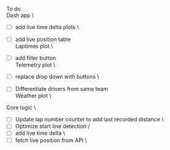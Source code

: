 To do \
Dash app \
  - [ ] add live time delta plots \
  - [ ] add live position table \
Laptimes plot \
  - [ ] add filter button \
Telemetry plot \
  - [ ] replace drop down with buttons \
  - [ ] Differentiate drivers from same team \
Weather plot \
  

Core logic \
  - [ ] Update lap number counter to add last recorded distance \
  - [ ] Optimize start line detection /
  - [ ] add live time delta \
  - [ ] fetch live position from API \
